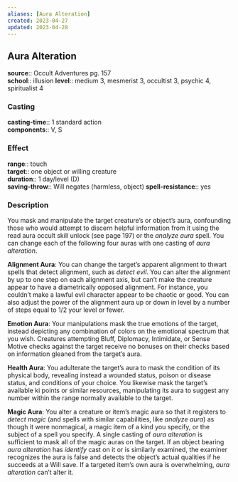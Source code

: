 ```yaml
---
aliases: [Aura Alteration]
created: 2023-04-27
updated: 2023-04-28
---
```


## Aura Alteration

**source**:: Occult Adventures pg. 157  
**school**:: illusion
**level**:: medium 3, mesmerist 3, occultist 3, psychic 4, spiritualist 4

### Casting

**casting-time**:: 1 standard action  
**components**:: V, S

### Effect

**range**:: touch  
**target**:: one object or willing creature  
**duration**:: 1 day/level (D)  
**saving-throw**:: Will negates (harmless, object)
**spell-resistance**:: yes

### Description

You mask and manipulate the target creature’s or object’s aura, confounding those who would attempt to discern helpful information from it using the read aura occult skill unlock (see page 197) or the *analyze aura* spell. You can change each of the following four auras with one casting of *aura alteration*.  
  
**Alignment Aura**: You can change the target’s apparent alignment to thwart spells that detect alignment, such as *detect evil*. You can alter the alignment by up to one step on each alignment axis, but can’t make the creature appear to have a diametrically opposed alignment. For instance, you couldn’t make a lawful evil character appear to be chaotic or good. You can also adjust the power of the alignment aura up or down in level by a number of steps equal to 1/2 your level or fewer.  
  
**Emotion Aura**: Your manipulations mask the true emotions of the target, instead depicting any combination of colors on the emotional spectrum that you wish. Creatures attempting Bluff, Diplomacy, Intimidate, or Sense Motive checks against the target receive no bonuses on their checks based on information gleaned from the target’s aura.  
  
**Health Aura**: You adulterate the target’s aura to mask the condition of its physical body, revealing instead a wounded status, poison or disease status, and conditions of your choice. You likewise mask the target’s available ki points or similar resources, manipulating its aura to suggest any number within the range normally available to the target.  
  
**Magic Aura**: You alter a creature or item’s magic aura so that it registers to *detect magic* (and spells with similar capabilities, like *analyze aura*) as though it were nonmagical, a magic item of a kind you specify, or the subject of a spell you specify. A single casting of *aura alteration* is sufficient to mask all of the magic auras on the target. If an object bearing *aura alteration* has *identify* cast on it or is similarly examined, the examiner recognizes the aura is false and detects the object’s actual qualities if he succeeds at a Will save. If a targeted item’s own aura is overwhelming, *aura alteration* can’t alter it.
